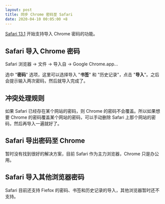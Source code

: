 ```yaml
---
layout: post
title: 同步 Chrome 密码至 Safari
date: 2020-04-10 00:05:00 +8
---
```


[Safari 13.1](https://developer.apple.com/documentation/safari_release_notes/safari_13_1_beta_release_notes) 开始支持导入 Chrome 密码的功能。

<!--excerpt-->

## Safari 导入 Chrome 密码

Safari 浏览器 → 文件 → 导入自 → Google Chrome.app...

选中 "**密码**" 选项，这里可以选择导入 "**书签**" 和 "历史记录"，点击 "**导入**"。之后会提示输入两次密码，然后就导入完成了。

## 冲突处理规则

如果 Safari 已经存在某个网站的密码，则 Chrome 的密码不会覆盖。所以如果想要 Chrome 的密码覆盖某个网站的密码，可以手动删除 Safari 上那个网站的密码，然后再导入一遍就好了。

## Safari 导出密码至 Chrome

暂时没有找到很好的解决方案，目前 Safari 作为主力浏览器，Chrome 只是办公用。

## Safari 导入其他浏览器密码

Safari 目前还支持 Fiefox 的密码、书签和历史记录的导入，其他浏览器暂时还不支持。
